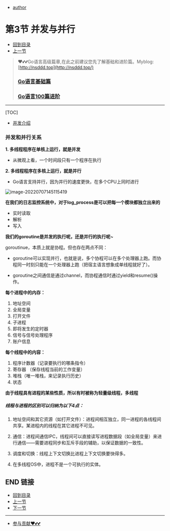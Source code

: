 + [author](https://github.com/3293172751)

# 第3节 并发与并行

+ [回到目录](../README.md)
+ [上一节](2.md)
> ❤️💕💕Go语言高级篇章,在此之前建议您先了解基础和进阶篇。Myblog:[http://nsddd.top](http://nsddd.top/)
> ###  **[Go语言基础篇](https://github.com/cubxxw/awesome-cs-cloudnative-blockchain/blob/master/TOC.md)**
>
> ###  **[Go语言100篇进阶](https://github.com/cubxxw/awesome-cs-cloudnative-blockchain/blob/master/Gomd_super/README.md)**
---
[TOC]

+ [并发介绍](https://github.com/cubxxw/awesome-cs-cloudnative-blockchain/blob/master/markdown/%E5%B9%B6%E5%8F%91.md)

### 并发和并行关系

**1. 多线程程序在单核上运行，就是并发**

- 从微观上看，一个时间段只有一个程序在执行

**2. 多线程程序在多核上运行，就是并行**

- Go语言支持并行，因为并行的速度更快，在多个CPU上同时进行

![image-20220707145115419](http://sm.nsddd.top/smimage-20220707145115419.png)

**在我们的日志监控系统中，对于log_process是可以把每一个模块都独立出来的**

+ 实时读取
+ 解析
+ 写入

**我们的goroutine是并发的执行呢，还是并行的执行呢~**

goroutinue，本质上就是协程。但也存在两点不同：

+ goroutine可以实现并行，也就是说，多个协程可以在多个处理器上跑。而协程同一时刻只能在一个处理器上跑（把宿主语言想象成单线程就好了）。

+ goroutine之间通信是通过channel，而协程通信时通过yield和resume()操作。



**每个进程中的内存：**

1. 地址空间
2. 全局变量
3. 打开文件
4. 子进程
5. 即将发生的定时器
6. 信号与信号处理程序
7. 账户信息

**每个线程中的内容：**

1. 程序计数器（记录要执行的哪条指令）
2. 寄存器 （保存线程当前的工作变量）
3. 堆栈（唯一堆栈，来记录执行历史）
4. 状态

**由于线程具有进程的某些性质，所以有时被称为轻量级线程，多线程**



##### 线程与进程的区别可以归纳为以下4点：

1. 地址空间和其它资源（如打开文件）：进程间相互独立，同一进程的各线程间共享。某进程内的线程在其它进程不可见。 

2. 通信：进程间通信IPC，线程间可以直接读写进程数据段（如全局变量）来进行通信——需要进程同步和互斥手段的辅助，以保证数据的一致性。 

3. 调度和切换：线程上下文切换比进程上下文切换要快得多。 

4. 在多线程OS中，进程不是一个可执行的实体。



## END 链接

+ [回到目录](../README.md)
+ [上一节](2.md)
+ [下一节](4.md)
---
+ [参与贡献❤️💕💕](https://github.com/cubxxw/awesome-cs-cloudnative-blockchain/blob/master/Git/git-contributor.md)